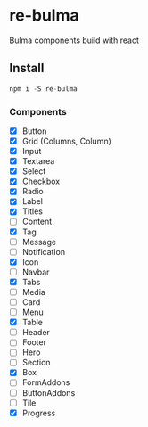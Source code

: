 # re-bulma

Bulma components build with react

## Install

``` js
npm i -S re-bulma
```

### Components

- [x] Button
- [x] Grid (Columns, Column)
- [x] Input
- [x] Textarea
- [x] Select
- [x] Checkbox
- [x] Radio
- [x] Label
- [x] Titles
- [ ] Content
- [x] Tag
- [ ] Message
- [ ] Notification
- [x] Icon
- [ ] Navbar
- [x] Tabs
- [ ] Media
- [ ] Card
- [ ] Menu
- [x] Table
- [ ] Header
- [ ] Footer
- [ ] Hero
- [ ] Section
- [x] Box
- [ ] FormAddons
- [ ] ButtonAddons
- [ ] Tile
- [x] Progress 
